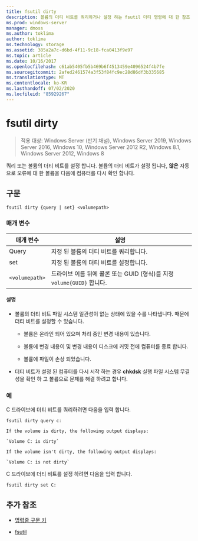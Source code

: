 ```yaml
---
title: fsutil dirty
description: 볼륨의 더티 비트를 쿼리하거나 설정 하는 fsutil 더티 명령에 대 한 참조 문서입니다.
ms.prod: windows-server
manager: dmoss
ms.author: toklima
author: toklima
ms.technology: storage
ms.assetid: 385a2a7c-d6bd-4f11-9c18-fca0413f9e97
ms.topic: article
ms.date: 10/16/2017
ms.openlocfilehash: c61ab5405fb5b469b6f4513459e4096524f4b7fe
ms.sourcegitcommit: 2afed2461574a3f53f84fc9ec28d86df3b335685
ms.translationtype: MT
ms.contentlocale: ko-KR
ms.lasthandoff: 07/02/2020
ms.locfileid: "85929267"
---
```

# <a name="fsutil-dirty"></a>fsutil dirty

> 적용 대상: Windows Server (반기 채널), Windows Server 2019, Windows Server 2016, Windows 10, Windows Server 2012 R2, Windows 8.1, Windows Server 2012, Windows 8

쿼리 또는 볼륨의 더티 비트를 설정 합니다. 볼륨의 더티 비트가 설정 됩니다, **않은** 자동으로 오류에 대 한 볼륨을 다음에 컴퓨터를 다시 확인 합니다.

## <a name="syntax"></a>구문

```
fsutil dirty {query | set} <volumepath>
```

### <a name="parameters"></a>매개 변수

| 매개 변수 | 설명 |
| --------- | ----------- |
| Query | 지정 된 볼륨의 더티 비트를 쿼리합니다. |
| set | 지정 된 볼륨의 더티 비트를 설정합니다. |
| `<volumepath>` | 드라이브 이름 뒤에 콜론 또는 GUID (형식)를 지정 `volume{GUID}` 합니다. |

#### <a name="remarks"></a>설명

- 볼륨의 더티 비트 파일 시스템 일관성이 없는 상태에 있을 수를 나타냅니다. 때문에 더티 비트를 설정할 수 있습니다.

    - 볼륨은 온라인 되어 있으며 처리 중인 변경 내용이 있습니다.

    - 볼륨에 변경 내용이 및 변경 내용이 디스크에 커밋 전에 컴퓨터를 종료 합니다.

    - 볼륨에 파일이 손상 되었습니다.

- 더티 비트가 설정 된 컴퓨터를 다시 시작 하는 경우 **chkdsk** 실행 파일 시스템 무결성을 확인 하 고 볼륨으로 문제를 해결 하려고 합니다.

### <a name="examples"></a>예

C 드라이브에 더티 비트를 쿼리하려면 다음을 입력 합니다.

```
fsutil dirty query c:
```

    If the volume is dirty, the following output displays:

    `Volume C: is dirty`

    If the volume isn't dirty, the following output displays:

    `Volume C: is not dirty`

C 드라이브에 더티 비트를 설정 하려면 다음을 입력 합니다.

```
fsutil dirty set C:
```

## <a name="additional-references"></a>추가 참조

- [명령줄 구문 키](command-line-syntax-key.md)

- [fsutil](fsutil.md)
